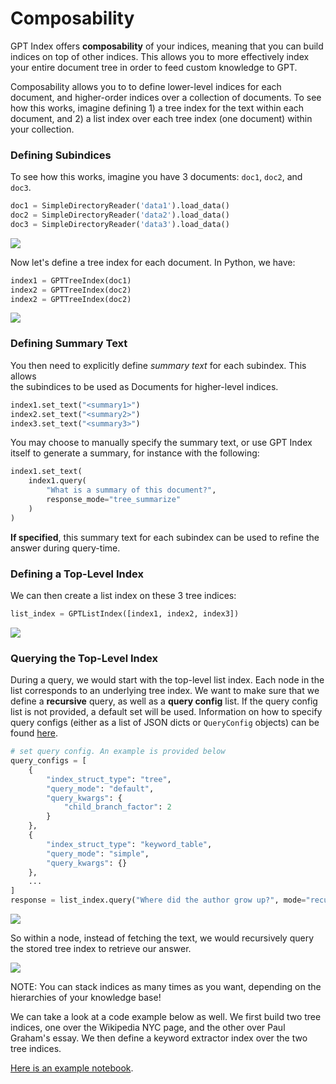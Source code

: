 # Composability


GPT Index offers **composability** of your indices, meaning that you can build indices on top of other indices. This allows you to more effectively index your entire document tree in order to feed custom knowledge to GPT.

Composability allows you to to define lower-level indices for each document, and higher-order indices over a collection of documents. To see how this works, imagine defining 1) a tree index for the text within each document, and 2) a list index over each tree index (one document) within your collection.

### Defining Subindices
To see how this works, imagine you have 3 documents: `doc1`, `doc2`, and `doc3`.

```python
doc1 = SimpleDirectoryReader('data1').load_data()
doc2 = SimpleDirectoryReader('data2').load_data()
doc3 = SimpleDirectoryReader('data3').load_data()
```

![](/_static/composability/diagram_b0.png)

Now let's define a tree index for each document. In Python, we have:

```python
index1 = GPTTreeIndex(doc1)
index2 = GPTTreeIndex(doc2)
index2 = GPTTreeIndex(doc2)
```

![](/_static/composability/diagram_b1.png)

### Defining Summary Text

You then need to explicitly define *summary text* for each subindex. This allows  
the subindices to be used as Documents for higher-level indices.

```python
index1.set_text("<summary1>")
index2.set_text("<summary2>")
index3.set_text("<summary3>")
```

You may choose to manually specify the summary text, or use GPT Index itself to generate
a summary, for instance with the following:

```python
index1.set_text(
    index1.query(
        "What is a summary of this document?", 
        response_mode="tree_summarize"
    )
)
```

**If specified**, this summary text for each subindex can be used to refine the answer during query-time. 

### Defining a Top-Level Index

We can then create a list index on these 3 tree indices:

```python
list_index = GPTListIndex([index1, index2, index3])
```

![](/_static/composability/diagram.png)


### Querying the Top-Level Index

During a query, we would start with the top-level list index. Each node in the list corresponds to an underlying tree index. 
We want to make sure that we define a **recursive** query, as well as a **query config** list. If the query config list is not
provided, a default set will be used.
Information on how to specify query configs (either as a list of JSON dicts or `QueryConfig` objects) can be found 
[here](/reference/indices/composability_query.rst).


```python
# set query config. An example is provided below
query_configs = [
    {
        "index_struct_type": "tree",
        "query_mode": "default",
        "query_kwargs": {
            "child_branch_factor": 2
        }
    },
    {
        "index_struct_type": "keyword_table",
        "query_mode": "simple",
        "query_kwargs": {}
    },
    ...
]
response = list_index.query("Where did the author grow up?", mode="recursive", query_configs=query_configs)
```

![](/_static/composability/diagram_q1.png)

So within a node, instead of fetching the text, we would recursively query the stored tree index to retrieve our answer.

![](/_static/composability/diagram_q2.png)

NOTE: You can stack indices as many times as you want, depending on the hierarchies of your knowledge base! 


We can take a look at a code example below as well. We first build two tree indices, one over the Wikipedia NYC page, and the other over Paul Graham's essay. We then define a keyword extractor index over the two tree indices.

[Here is an example notebook](https://github.com/jerryjliu/gpt_index/blob/main/examples/composable_indices/ComposableIndices.ipynb).
